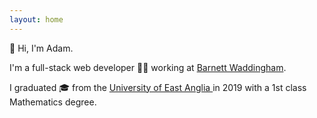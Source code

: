 ```yaml
---
layout: home
---
```

<p>
👋 Hi, I'm Adam.
</p>
<p>
I'm a full-stack web developer 👨‍💻 working at <a class="link-in-text" href="https://www.barnett-waddingham.co.uk/" target="_blank">Barnett Waddingham</a>.
</p>
<p>
I graduated 🎓 from the <a class="link-in-text" href="https://www.uea.ac.uk/" target="_blank"> University of East Anglia </a> in 2019 with a 1st class Mathematics degree.
</p>